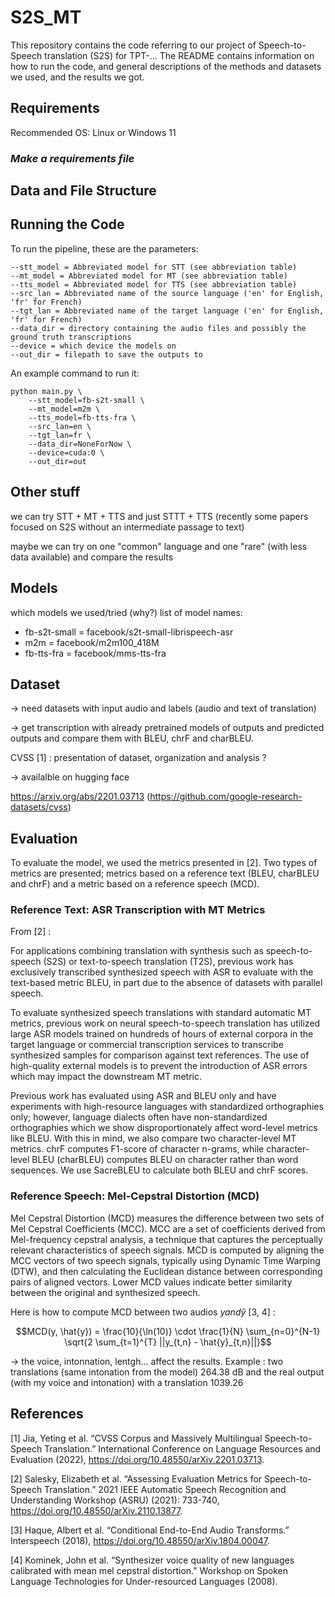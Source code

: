 # S2S_MT

This repository contains the code referring to our project of Speech-to-Speech translation (S2S) for TPT-...
The README contains information on how to run the code, and general descriptions of the methods and datasets we used, and the results we got.

## Requirements

Recommended OS: Linux or Windows 11

### _Make a requirements file_

## Data and File Structure

## Running the Code

To run the pipeline, these are the parameters:

```
--stt_model = Abbreviated model for STT (see abbreviation table)
--mt_model = Abbreviated model for MT (see abbreviation table)
--tts_model = Abbreviated model for TTS (see abbreviation table)
--src_lan = Abbreviated name of the source language ('en' for English, 'fr' for French)
--tgt_lan = Abbreviated name of the target language ('en' for English, 'fr' for French)
--data_dir = directory containing the audio files and possibly the ground truth transcriptions
--device = which device the models on
--out_dir = filepath to save the outputs to
```

An example command to run it:

```
python main.py \
    --stt_model=fb-s2t-small \
    --mt_model=m2m \
    --tts_model=fb-tts-fra \
    --src_lan=en \
    --tgt_lan=fr \
    --data_dir=NoneForNow \
    --device=cuda:0 \
    --out_dir=out
```

## Other stuff

we can try STT + MT + TTS  and just STTT + TTS  (recently some papers focused on S2S without an intermediate passage to text)

maybe we can try on one "common" language and one "rare" (with less data available) and compare the results

## Models

which models we used/tried (why?)
list of model names:
- fb-s2t-small = facebook/s2t-small-librispeech-asr
- m2m = facebook/m2m100_418M
- fb-tts-fra = facebook/mms-tts-fra

## Dataset

-> need datasets with input audio and labels (audio and text of translation)

-> get transcription with already pretrained models of outputs and predicted outputs and compare them with BLEU, chrF and charBLEU.

CVSS [1] : presentation of dataset, organization and analysis ?

-> availalble on hugging face

https://arxiv.org/abs/2201.03713 (https://github.com/google-research-datasets/cvss)


## Evaluation

To evaluate the model, we used the metrics presented in [2]. Two types of metrics are presented; metrics based on a reference text (BLEU, charBLEU and chrF) and a metric based on a reference speech (MCD).

### Reference Text: ASR Transcription with MT Metrics

From [2] :

For applications combining translation with synthesis such as speech-to-speech (S2S) or text-to-speech translation (T2S), previous work has exclusively transcribed synthesized speech with ASR to evaluate with the text-based metric BLEU, in part due to the absence of datasets with parallel speech.

To evaluate synthesized speech translations with standard automatic MT metrics, previous work on neural speech-to-speech translation has utilized large ASR models trained on hundreds of hours of external corpora in the target language or commercial transcription services to transcribe synthesized samples for comparison against text references. The use of high-quality external models is to prevent the introduction of ASR errors which may impact the downstream MT metric.

Previous work has evaluated using ASR and BLEU only and have experiments with high-resource languages with standardized orthographies only; however, language dialects often have non-standardized orthographies which we show disproportionately affect word-level metrics like BLEU. With this in mind, we also compare two character-level MT metrics. chrF computes F1-score of character n-grams, while character-level BLEU (charBLEU) computes BLEU on character rather than word sequences. We use SacreBLEU to calculate both BLEU and chrF scores.

### Reference Speech: Mel-Cepstral Distortion (MCD)

Mel Cepstral Distortion (MCD) measures the difference between two sets of Mel Cepstral Coefficients (MCC). MCC are a set of coefficients derived from Mel-frequency cepstral analysis, a technique that captures the perceptually relevant characteristics of speech signals. MCD is computed by aligning the MCC vectors of two speech signals, typically using Dynamic Time Warping (DTW), and then calculating the Euclidean distance between corresponding pairs of aligned vectors. Lower MCD values indicate better similarity between the original and synthesized speech.

Here is how to compute MCD between two audios $y and \hat{y}$ [3, 4] : 

$$MCD(y, \hat{y}) = \frac{10}{\ln(10)} \cdot \frac{1}{N} \sum_{n=0}^{N-1} \sqrt{2 \sum_{t=1}^{T} ||y_{t,n} - \hat{y}_{t,n}||}$$

-> the voice, intonnation, lentgh... affect the results. Example : two translations (same intonation from the model) 264.38 dB and the real output (with my voice and intonation) with a translation 1039.26

## References

[1] Jia, Yeting et al. “CVSS Corpus and Massively Multilingual Speech-to-Speech Translation.” International Conference on Language Resources and Evaluation (2022), https://doi.org/10.48550/arXiv.2201.03713.

[2] Salesky, Elizabeth et al. “Assessing Evaluation Metrics for Speech-to-Speech Translation.” 2021 IEEE Automatic Speech Recognition and Understanding Workshop (ASRU) (2021): 733-740, https://doi.org/10.48550/arXiv.2110.13877.

[3] Haque, Albert et al. “Conditional End-to-End Audio Transforms.” Interspeech (2018), https://doi.org/10.48550/arXiv.1804.00047.

[4] Kominek, John et al. “Synthesizer voice quality of new languages calibrated with mean mel cepstral distortion.” Workshop on Spoken Language Technologies for Under-resourced Languages (2008).